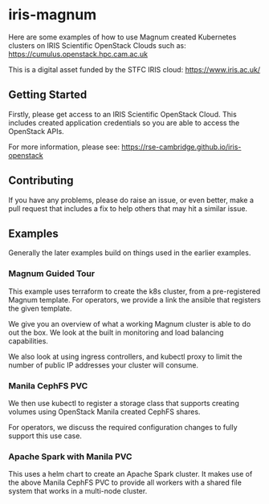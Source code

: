 # iris-magnum

Here are some examples of how to use Magnum created
Kubernetes clusters on IRIS Scientific OpenStack Clouds
such as:
https://cumulus.openstack.hpc.cam.ac.uk

This is a digital asset funded by the STFC IRIS cloud:
https://www.iris.ac.uk/

## Getting Started

Firstly, please get access to an IRIS Scientific OpenStack
Cloud. This includes created application credentials so you
are able to access the OpenStack APIs.

For more information, please see:
https://rse-cambridge.github.io/iris-openstack

## Contributing

If you have any problems, please do raise an issue,
or even better, make a pull request that includes a fix
to help others that may hit a similar issue.

## Examples

Generally the later examples build on things used in the
earlier examples.

### Magnum Guided Tour

This example uses terraform to create the k8s cluster,
from a pre-registered Magnum template. For operators,
we provide a link the ansible that registers the given
template.

We give you an overview of what a working Magnum cluster
is able to do out the box. We look at the built in monitoring
and load balancing capabilities.

We also look at using ingress controllers, and kubectl proxy
to limit the number of public IP addresses your cluster will
consume.

### Manila CephFS PVC

We then use kubectl to register a storage class that supports
creating volumes using OpenStack Manila created CephFS shares.

For operators, we discuss the required configuration changes
to fully support this use case.

### Apache Spark with Manila PVC

This uses a helm chart to create an Apache Spark cluster.
It makes use of the above Manila CephFS PVC to provide all
workers with a shared file system that works in a multi-node
cluster.
